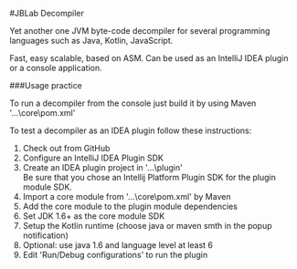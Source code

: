 #JBLab Decompiler

Yet another one JVM byte-code decompiler for several programming languages such as Java, Kotlin, JavaScript.

Fast, easy scalable, based on ASM. Can be used as an IntelliJ IDEA plugin or a console application.

###Usage practice

To run a decompiler from the console just build it by using Maven '...\core\pom.xml'

To test a decompiler as an IDEA plugin follow these instructions:

1. Check out from GitHub
2. Configure an IntelliJ IDEA Plugin SDK
3. Create an IDEA plugin project in '...\plugin' <br/>
   Be sure that you chose an Intellij Platform Plugin SDK for the plugin module SDK.
4. Import a core module from '...\core\pom.xml' by Maven
5. Add the core module to the plugin module dependencies 
6. Set JDK 1.6+ as the core module SDK
7. Setup the Kotlin runtime (choose java or maven smth in the popup notification)
8. Optional: use java 1.6 and language level at least 6
9. Edit 'Run/Debug configurations' to run the plugin
